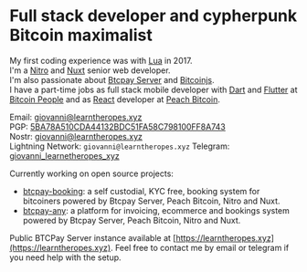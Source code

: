 # Full stack developer and cypherpunk Bitcoin maximalist

My first coding experience was with [Lua](https://www.lua.org/) in 2017.  
I'm a [Nitro](https://nitro.unjs.io/) and [Nuxt](https://nuxt.com/) senior web developer.    
I'm also passionate about [Btcpay Server](https://github.com/btcpayserver) and [Bitcoinjs](https://github.com/bitcoinjs/bitcoinjs-lib).  
I have a part-time jobs as full stack mobile developer with [Dart](https://dart.dev/) and [Flutter](https://flutter.dev/) at [Bitcoin People](https://bitcoinpeople.it/) and as [React](https://react.dev/) developer at [Peach Bitcoin](https://peachbitcoin.com/).

Email: [giovanni@learntheropes.xyz](mailto:giovanni@learntheropes.xyz)  
PGP: [5BA78A510CDA44132BDC51FA58C798100FF8A743](https://keys.openpgp.org/vks/v1/by-fingerprint/5BA78A510CDA44132BDC51FA58C798100FF8A743)  
Nostr: [giovanni@learntheropes.xyz](https://iris.to/giovanni@learntheropes.xyz)  
Lightning Network: `giovanni@learntheropes.xyz`
Telegram: [giovanni_learnetheropes_xyz](https://t.me/giovanni_learnetheropes_xyz)

Currently working on open source projects:  
- [btcpay-booking](https://github.com/learntheropes/btcpay-booking): a self custodial, KYC free, booking system for bitcoiners powered by Btcpay Server, Peach Bitcoin, Nitro and Nuxt.  
- [btcpay-any](https://github.com/learntheropes/btcpay-any): a platform for invoicing, ecommerce and bookings system powered by Btcpay Server, Peach Bitcoin, Nitro and Nuxt.

Public BTCPay Server instance available at [https://learntheropes.xyz](https://learntheropes.xyz).
Feel free to contact me by email or telegram if you need help with the setup.


